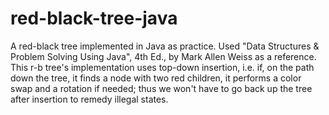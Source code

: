 # red-black-tree-java
A red-black tree implemented in Java as practice.
Used "Data Structures & Problem Solving Using Java", 4th Ed., by Mark Allen Weiss as a reference.
This r-b tree's implementation uses top-down insertion, i.e. if, on the path down the tree,
it finds a node with two red children, it performs a color swap and a rotation if needed;
thus we won't have to go back up the tree after insertion to remedy illegal states.
